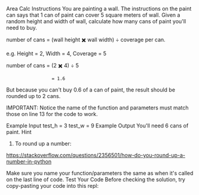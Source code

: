 Area Calc
Instructions
You are painting a wall. The instructions on the paint can says that 1 can of paint can cover 5 square meters of wall. Given a random height and width of wall, calculate how many cans of paint you'll need to buy.

number of cans = (wall height ✖️ wall width) ÷ coverage per can.

e.g. Height = 2, Width = 4, Coverage = 5

number of cans = (2 ✖️ 4) ÷ 5

                     = 1.6
But because you can't buy 0.6 of a can of paint, the result should be rounded up to 2 cans.

IMPORTANT: Notice the name of the function and parameters must match those on line 13 for the code to work.

Example Input
test_h = 3
test_w = 9
Example Output
You'll need 6 cans of paint.
Hint
1. To round up a number:

https://stackoverflow.com/questions/2356501/how-do-you-round-up-a-number-in-python

Make sure you name your function/parameters the same as when it's called on the last line of code.
Test Your Code
Before checking the solution, try copy-pasting your code into this repl:


